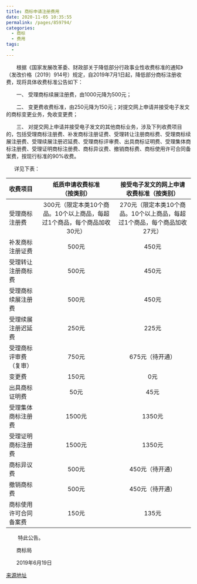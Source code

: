 ```yaml
---
title: 商标申请注册费用
date: 2020-11-05 10:35:55
permalink: /pages/859794/
categories:
  - 商标
  - 费用
tags:
  - 
---
```

　　根据《国家发展改革委、财政部关于降低部分行政事业性收费标准的通知》（发改价格〔2019〕914号）规定，自2019年7月1日起，降低部分商标注册收费，现将具体收费标准公告如下：

　　一、 受理商标续展注册费，由1000元降为500元；

　　二、 变更费收费标准，由250元降为150元；对提交网上申请并接受电子发文的商标变更业务，免收变更费；

　　三、 对提交网上申请并接受电子发文的其他商标业务，涉及下列收费项目的，包括受理商标注册费、补发商标注册证费、受理转让注册商标费、受理商标续展注册费、受理续展注册迟延费、受理商标评审费、出具商标证明费、受理集体商标注册费、受理证明商标注册费、商标异议费、撤销商标费、商标使用许可合同备案费，按现行标准的90%收费。

　  详见下表： 

| **收费项目** | **纸质申请收费标准**<br>**（按类别）** | **接受电子发文的网上申请**<br>**收费标准（按类别）** |
| :---| :---: | :---: |
| 受理商标注册费 | 300元（限定本类10个商品。10个以上商品，每超过1个商品，每个商品加收30元） | 270元（限定本类10个商品。10个以上商品，每超过1个商品，每个商品加收27元） |
| 补发商标注册证费 | 500元 | 450元 |
| 受理转让注册商标费 | 500元 | 450元 |
| 受理商标续展注册费 | 500元 | 450元 |
| 受理续展注册迟延费 | 250元 | 225元 |
| 受理商标评审费（复审） | 750元 | 675元（待开通） |
| 变更费 | 150元 | 0元  |
| 出具商标证明费 | 50元 | 45元 |
| 受理集体商标注册费 | 1500元 | 1350元 |
| 受理证明商标注册费 | 1500元 | 1350元 |
| 商标异议费 | 500元 | 450元（待开通） |
| 撤销商标费 | 500元 | 450元（待开通） |
| 商标使用许可合同备案费 | 150元 | 135元 |



　　 特此公告。

　　商标局

　　2019年6月19日
  
  [来源地址](http://sbj.cnipa.gov.cn/gzdt/201906/t20190619_302481.html)